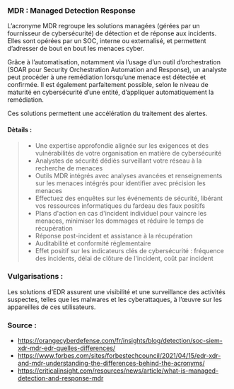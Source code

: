 ### MDR : Managed Detection Response

L’acronyme MDR regroupe les solutions managées (gérées par un fournisseur de cybersécurité) de détection et de réponse aux incidents. 
Elles sont opérées par un SOC, interne ou externalisé, et permettent d’adresser de bout en bout les menaces cyber.

Grâce à l’automatisation, notamment via l’usage d’un outil d’orchestration (SOAR pour Security Orchestration Automation and Response), 
un analyste peut procéder à une remédiation lorsqu’une menace est détectée et confirmée. Il est également parfaitement possible, 
selon le niveau de maturité en cybersécurité d’une entité, d’appliquer automatiquement la remédiation.

Ces solutions permettent une accélération du traitement des alertes.

#### Dètails :
> - Une expertise approfondie alignée sur les exigences et des vulnérabilités de votre organisation en matière de cybersécurité
> - Analystes de sécurité dédiés surveillant votre réseau à la recherche de menaces
> - Outils MDR intégrés avec analyses avancées et renseignements sur les menaces intégrés pour identifier avec précision les menaces
> - Effectuez des enquêtes sur les événements de sécurité, libérant vos ressources informatiques du fardeau des faux positifs
> - Plans d'action en cas d'incident individuel pour vaincre les menaces, minimiser les dommages et réduire le temps de récupération
> - Réponse post-incident et assistance à la récupération
> - Auditabilité et conformité réglementaire
> - Effet positif sur les indicateurs clés de cybersécurité : fréquence des incidents, délai de clôture de l'incident, coût par incident


### Vulgarisations :
Les solutions d’EDR assurent une visibilité et une surveillance des activités suspectes, telles que les malwares et les cyberattaques, à l’œuvre sur les appareilles de ces utilisateurs.


### Source :
- https://orangecyberdefense.com/fr/insights/blog/detection/soc-siem-xdr-mdr-edr-quelles-differences/
- https://www.forbes.com/sites/forbestechcouncil/2021/04/15/edr-xdr-and-mdr-understanding-the-differences-behind-the-acronyms/
- https://criticalinsight.com/resources/news/article/what-is-managed-detection-and-response-mdr
